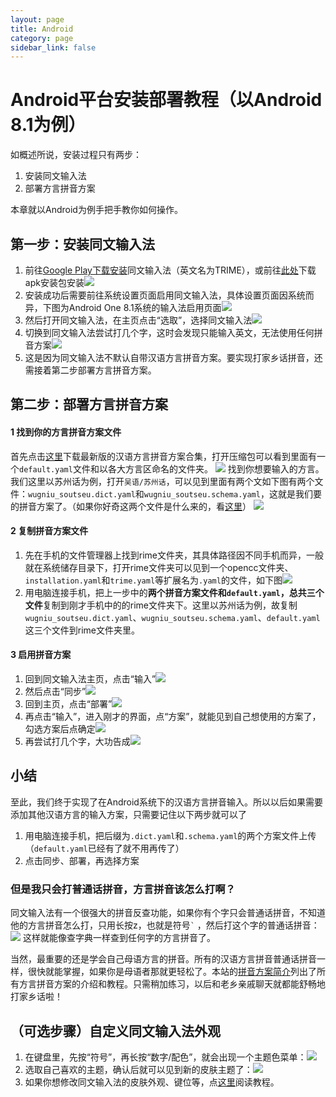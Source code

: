 ```yaml
---
layout: page
title: Android
category: page
sidebar_link: false
---
```


# Android平台安装部署教程（以Android 8.1为例）

如概述所说，安装过程只有两步：

1. 安装同文输入法
2. 部署方言拼音方案

本章就以Android为例手把手教你如何操作。

## 第一步：安装同文输入法

1. 前往[Google Play下载安装](https://play.google.com/store/apps/details?id=com.osfans.trime)同文输入法（英文名为TRIME），或前往[此处](https://www.coolapk.com/apk/com.osfans.trime)下载apk安装包安装![](.\android\an2.png)
2. 安装成功后需要前往系统设置页面启用同文输入法，具体设置页面因系统而异，下图为Android One 8.1系统的输入法启用页面![](.\android\an6.png)
3. 然后打开同文输入法，在主页点击“选取”，选择同文输入法![](.\android\an3.png)
4. 切换到同文输入法尝试打几个字，这时会发现只能输入英文，无法使用任何拼音方案![](.\android\an7.png)
5. 这是因为同文输入法不默认自带汉语方言拼音方案。要实现打家乡话拼音，还需接着第二步部署方言拼音方案。

## 第二步：部署方言拼音方案

#### 1 找到你的方言拼音方案文件

首先点击[这里](https://www.icloud.com/iclouddrive/07J9Id9RquQsrdMag25JlG9bA#latest)下载最新版的汉语方言拼音方案合集，打开压缩包可以看到里面有一个`default.yaml`文件和以各大方言区命名的文件夹。
![](.\ios\ios9.png)
找到你想要输入的方言。我们这里以苏州话为例，打开`吴语/苏州话`，可以见到里面有两个文如下图有两个文件：`wugniu_soutseu.dict.yaml`和`wugniu_soutseu.schema.yaml`，这就是我们要的拼音方案了。（如果你好奇这两个文件是什么来的，看[这里](..\blog\faq.md)）
![](.\win\win10.png)

#### 2 复制拼音方案文件

1. 先在手机的文件管理器上找到rime文件夹，其具体路径因不同手机而异，一般就在系统储存目录下，打开rime文件夹可以见到一个opencc文件夹、`installation.yaml`和`trime.yaml`等扩展名为`.yaml`的文件，如下图![](.\android\an14.png)
2. 用电脑连接手机，把上一步中的**两个拼音方案文件和`default.yaml`，总共三个文件**复制到刚才手机中的的rime文件夹下。这里以苏州话为例，故复制`wugniu_soutseu.dict.yaml`、`wugniu_soutseu.schema.yaml`、`default.yaml`这三个文件到rime文件夹里。

#### 3 启用拼音方案

1. 回到同文输入法主页，点击“输入”![](.\android\an15.png)
2. 然后点击“同步”![](.\android\an16.png)
3. 回到主页，点击“部署”![](.\android\an17.png)
4. 再点击“输入”，进入刚才的界面，点“方案”，就能见到自己想使用的方案了，勾选方案后点确定![](.\android\an9.png)
5. 再尝试打几个字，大功告成![](.\android\an8.png)

## 小结

至此，我们终于实现了在Android系统下的汉语方言拼音输入。所以以后如果需要添加其他汉语方言的输入方案，只需要记住以下两步就可以了

1. 用电脑连接手机，把后缀为`.dict.yaml`和`.schema.yaml`的两个方案文件上传（`default.yaml`已经有了就不用再传了）
2. 点击同步、部署，再选择方案

### 但是我只会打普通话拼音，方言拼音该怎么打啊？

同文输入法有一个很强大的拼音反查功能，如果你有个字只会普通话拼音，不知道他的方言拼音怎么打，只用长按z，也就是符号<code>`</code> ，然后打这个字的普通话拼音：![](.\android\an18.jpg)
这样就能像查字典一样查到任何字的方言拼音了。

当然，最重要的还是学会自己母语方言的拼音。所有的汉语方言拼音普通话拼音一样，很快就能掌握，如果你是母语者那就更轻松了。本站的[拼音方案简介](../blog/schema.md)列出了所有方言拼音方案的介绍和教程。只需稍加练习，以后和老乡亲戚聊天就都能舒畅地打家乡话啦！

## （可选步骤）自定义同文输入法外观

1. 在键盘里，先按“符号”，再长按“数字/配色”，就会出现一个主题色菜单：![](.\android\an19.jpg)
2. 选取自己喜欢的主题，确认后就可以见到新的皮肤主题了：![](.\android\an20.jpg)
3. 如果你想修改同文输入法的皮肤外观、键位等，点[这里](https://github.com/osfans/trime/wiki/trime.yaml%E8%A9%B3%E8%A7%A3)阅读教程。
